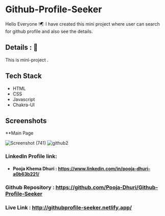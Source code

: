 

# Github-Profile-Seeker

Hello Everyone !🌏 I have created this mini project where user can search for github profile and also see the details.


## Details : 🔭

This is mini-project .

## Tech Stack
- HTML
- CSS
- Javascript
- Chakra-UI



## Screenshots

**Main Page

![Screenshot (741)](https://user-images.githubusercontent.com/101567232/185653696-fe99d14a-009d-4eba-95d4-7dea490d3b0c.png)
![github2](https://user-images.githubusercontent.com/101567232/189200963-803304ae-ef1e-40d1-a410-ffa04352d263.PNG)


### LinkedIn Profile link:
- #### Pooja Khema Dhuri : https://www.linkedin.com/in/pooja-dhuri-a0b63b221/


### Github Repository : https://github.com/Pooja-Dhuri/Github-Profile-Seeker
### Live Link : http://githubprofile-seeker.netlify.app/



